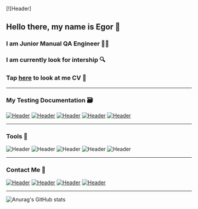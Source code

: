 [![Header]
## Hello there, my name is Egor  :wave: 
### I am Junior Manual QA Engineer  :technologist: 
### I am currently look for intership  :mag:
### Tap [here](https://drive.google.com/file/d/1XPKdwGY0a8s594yx7r4ZGAuw-Ya1oAmW/view?usp=sharing) to look at me CV  :scroll:
---------------------------------------------------------------------

### My Testing Documentation  :card_file_box:

 [![Header](https://img.shields.io/badge/Checklists-D3D3D3?style=for-the-badge&)](https://github.com/egorsoroka8/checklist)
 [![Header](https://img.shields.io/badge/Test_cases-D3D3D3?style=for-the-badge&)](https://github.com/egorsoroka8/testcases)
 [![Header](https://img.shields.io/badge/Bug_reports-D3D3D3?style=for-the-badge&)](https://github.com/egorsoroka8/bug-reports)
 [![Header](https://img.shields.io/badge/SQL_Queries-D3D3D3?style=for-the-badge&)](https://github.com/egorsoroka8/SQL)
 [![Header](https://img.shields.io/badge/Postman_Collections-D3D3D3?style=for-the-badge&)](https://github.com/egorsoroka8/postman)
 

-----------------------------------------------------------------------


### Tools  :hammer:
![Header](https://img.shields.io/badge/Jira-D3D3D3?style=for-the-badge&logo=jira&logoColor=136be1)
![Header](https://img.shields.io/badge/Postman-D3D3D3?style=for-the-badge&logo=postman&logoColor=f76935)
![Header](https://img.shields.io/badge/Github-D3D3D3?style=for-the-badge&logo=github&logoColor=090909)
![Header](https://img.shields.io/badge/MySQL-D3D3D3?style=for-the-badge&logo=mysql&logoColor=00618a)
![Header](https://img.shields.io/badge/DevTools-D3D3D3?style=for-the-badge&logo=googlechrome&logoColor=2674f2)



-------------------------------------------------------------------------
### Contact Me  :memo:
[![Header](https://img.shields.io/badge/Telegram-D3D3D3?style=for-the-badge&logo=telegram&logoColor=31a5db)](https://t.me/egorsoroka)
[![Header](https://img.shields.io/badge/Linkedin-D3D3D3?style=for-the-badge&logo=linkedin&logoColor=0073b1)](https://www.linkedin.com/in/egorsoroka8/)
[![Header](https://img.shields.io/badge/Instagram-D3D3D3?style=for-the-badge&logo=instagram&logoColor=FF00FF)](https://www.instagram.com/egorsoroka/)
[![Header](https://img.shields.io/badge/Twitter-D3D3D3?style=for-the-badge&logo=twitter&logoColor=1c96e8)](https://twitter.com/egorsoroka_)


-------------------------------------------------------------------------

![Anurag's GitHub stats](https://github-readme-stats.vercel.app/api?username=egorsoroka8&show_icons=true&theme=swift)
